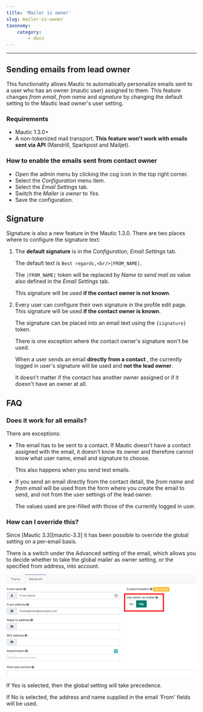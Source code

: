 ```yaml
---
title: 'Mailer is owner'
slug: mailer-is-owner
taxonomy:
    category:
        - docs
---
```


---
## Sending emails from lead owner

This functionality allows Mautic to automatically personalize emails sent to a user who has an owner (mautic user) assigned to them. This feature changes *from email*, *from name* and *signature* by changing the default setting to the Mautic lead owner's user setting.

### Requirements

- Mautic 1.3.0+
- A non-tokenized mail transport. **This feature won't work with emails sent via API** (Mandrill, Sparkpost and Mailjet).

### How to enable the emails sent from contact owner

- Open the admin menu by clicking the cog icon in the top right corner.
- Select the *Configuration* menu item.
- Select the *Email Settings* tab.
- Switch the *Mailer is owner* to *Yes*.
- Save the configuration.

## Signature

Signature is also a new feature in the Mautic 1.3.0. There are two places where to configure the signature text:

1. The **default signature** is in the *Configuration*, *Email Settings* tab. 
	
	The default text is `Best regards,<br/>|FROM_NAME|`. 
	
    The `|FROM_NAME|` token will be replaced by *Name to send mail as* value also defined in the *Email Settings* tab. 

	This signature will be used **if the contact owner is not known**.

2. Every user can configure their own signature in the profile edit page. This signature will be used **if the contact owner is known**.

	The signature can be placed into an email text using the `{signature}` token.

	There is one exception where the contact owner's signature won't be used. 

	When a user sends an email **directly from a contact** , the currently logged in user's signature will be used and **not the lead owner**. 
    
    It doesn't matter if the contact has another owner assigned or if it doesn't have an owner at all.

## FAQ

### Does it work for all emails?

There are exceptions:
* The email has to be sent to a contact. 
	If Mautic doesn't have a contact assigned with the email, it doesn't know its owner and therefore cannot know what user name, email and signature to choose. 
    
    This also happens when you send test emails.
    
* If you send an email directly from the contact detail, the *from name* and *from email* will be used from the form where you create the email to send, and not from the user settings of the lead owner. 

	The values used are pre-filled with those of the currently logged in user.

### How can I override this?

Since [Mautic 3.3][mautic-3.3] it has been possible to override the global setting on a per-email basis. 

There is a switch under the Advanced setting of the email, which allows you to decide whether to take the global mailer as owner setting, or the specified from address, into account.

![Screenshot showing mailer as owner switch](mailer-as-owner-switch.png)

If Yes is selected, then the global setting will take precedence.

If No is selected, the address and name supplied in the email 'From' fields will be used.
